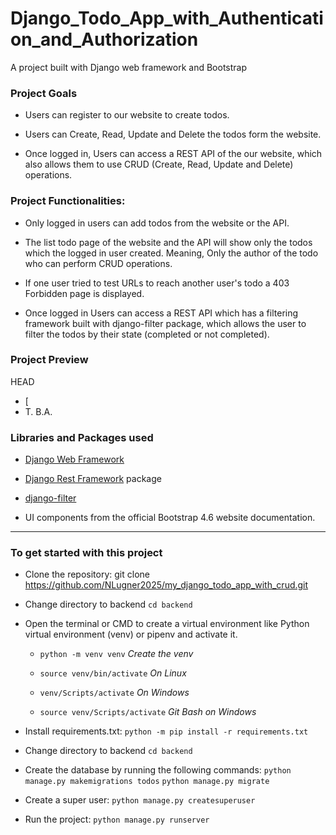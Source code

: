 # Django_Todo_App_with_Authentication_and_Authorization

A project built with Django web framework and Bootstrap

### Project Goals

- Users can register to our website to create todos.

- Users can Create, Read, Update and Delete the todos form the website.

- Once logged in, Users can access a REST API of the our website, which also allows them to use CRUD (Create, Read, Update and Delete) operations.

### Project Functionalities:

- Only logged in users can add todos from the website or the API.

- The list todo page of the website and the API will show only the todos which the logged in user created. Meaning, Only the author of the todo who can perform CRUD operations.

- If one user tried to test URLs to reach another user's todo a 403 Forbidden page is displayed.

- Once logged in Users can access a REST API which has a filtering framework built with django-filter package, which allows the user to filter the todos by their state (completed or not completed).

### Project Preview

HEAD

- [
- T. B.A.

### Libraries and Packages used

- [Django Web Framework](https://www.djangoproject.com/)

- [Django Rest Framework](https://www.django-rest-framework.org/) package

- [django-filter](https://github.com/carltongibson/django-filter/tree/main)

- UI components from the official Bootstrap 4.6 website documentation.

---

### To get started with this project

- Clone the repository: git clone https://github.com/NLugner2025/my_django_todo_app_with_crud.git

- Change directory to backend `cd backend`

- Open the terminal or CMD to create a virtual environment like Python virtual environment (venv) or pipenv and activate it.

  - `python -m venv venv` _Create the venv_

  - `source venv/bin/activate` _On Linux_

  - `venv/Scripts/activate` _On Windows_

  - `source venv/Scripts/activate` _Git Bash on Windows_

- Install requirements.txt: `python -m pip install -r requirements.txt`

- Change directory to backend `cd backend`

- Create the database by running the following commands:
  `python manage.py makemigrations todos`
  `python manage.py migrate`

- Create a super user: `python manage.py createsuperuser`

- Run the project: `python manage.py runserver`
